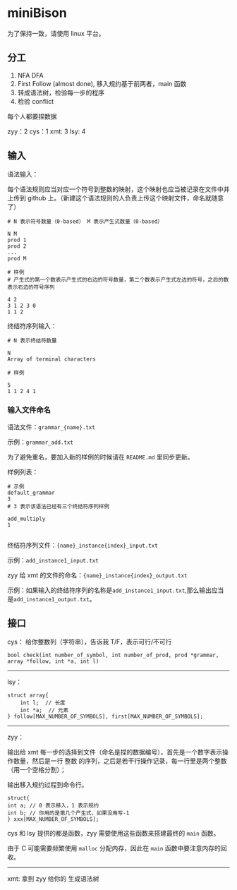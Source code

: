 # miniBison

为了保持一致，请使用 linux 平台。

## 分工

1. NFA DFA
2. First Follow (almost done), 移入规约基于前两者，main 函数
3. 转成语法树，检验每一步的程序
4. 检验 conflict

每个人都要捏数据

zyy：2
cys：1
xmt: 3
lsy: 4

## 输入

语法输入：

每个语法规则应当对应一个符号到整数的映射，这个映射也应当被记录在文件中并上传到 github 上。（新建这个语法规则的人负责上传这个映射文件，命名就随意了）

```
# N 表示符号数量（0-based） M 表示产生式数量（0-based）

N M
prod 1
prod 2
...
prod M

# 样例
# 产生式的第一个数表示产生式的右边的符号数量，第二个数表示产生式左边的符号，之后的数表示右边的符号序列

4 2
3 1 2 3 0
1 1 2
```

终结符序列输入：

```
# N 表示终结符数量

N
Array of terminal characters

# 样例

5
1 1 2 4 1
```

### 输入文件命名

语法文件：`grammar_{name}.txt`

示例：`grammar_add.txt`

为了避免重名，要加入新的样例的时候请在 `README.md` 里同步更新。

样例列表：

```
# 示例
default_grammar
3
# 3 表示该语法已经有三个终结符序列样例

add_multiply
1


```

终结符序列文件：`{name}_instance{index}_input.txt`

示例：`add_instance1_input.txt`

zyy 给 xmt 的文件的命名：`{name}_instance{index}_output.txt`

示例：如果输入的终结符序列的名称是`add_instance1_input.txt`,那么输出应当是`add_instance1_output.txt`。

## 接口

cys：
给你整数列（字符串），告诉我 T/F，表示可行/不可行

```
bool check(int number_of_symbol, int number_of_prod, prod *grammar, array *follow, int *a, int l)
```

---

lsy：

```
struct array{
    int l;  // 长度
    int *a;  // 元素
} follow[MAX_NUMBER_OF_SYMBOLS], first[MAX_NUMBER_OF_SYMBOLS];
```

---

zyy：

输出给 xmt 每一步的选择到文件（命名是捏的数据编号），首先是一个数字表示操作数量，然后是一行 整数 的序列，之后是若干行操作记录，每一行里是两个整数（用一个空格分割）；

输出移入规约过程到命令行。

```
struct{
int a; // 0 表示移入，1 表示规约
int b; // 你用的是第几个产生式，如果没用写-1
} xxx[MAX_NUMBER_OF_SYMBOLS];
```

cys 和 lsy 提供的都是函数，zyy 需要使用这些函数来搭建最终的 `main` 函数。

由于 C 可能需要频繁使用 `malloc` 分配内存，因此在 `main` 函数中要注意内存的回收。

---

xmt:
拿到 zyy 给你的
生成语法树
